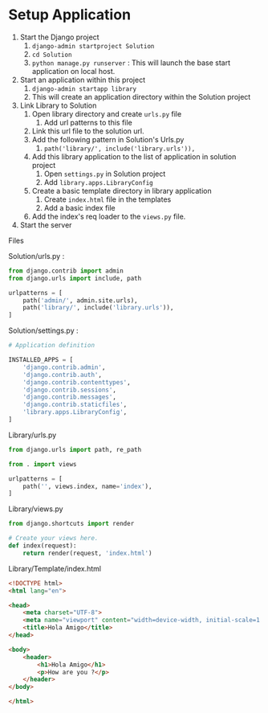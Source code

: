 # Setup Application

1. Start the Django project
   1. `django-admin startproject Solution`
   2. `cd Solution`
   3. `python manage.py runserver` : This will launch the base start application on local host.
2. Start an application within this project
   1. `django-admin startapp library`
   2. This will create an application directory within the Solution project
3. Link Library to Solution
   1. Open library directory and create `urls.py` file
      1. Add url patterns to this file
   2. Link this url file to the solution url.
   3. Add the following pattern in Solution's Urls.py
      1. `path('library/', include('library.urls')),`
   4. Add this library application to the list of application in solution project
      1. Open `settings.py` in Solution project
      2. Add `library.apps.LibraryConfig`
   5. Create a basic template directory in library application
      1. Create `index.html` file in the templates
      2. Add a basic index file
   6. Add the index's req loader to the `views.py` file.
4. Start the server

Files

Solution/urls.py :

```python
from django.contrib import admin
from django.urls import include, path

urlpatterns = [
    path('admin/', admin.site.urls),
    path('library/', include('library.urls')),
]
```

Solution/settings.py :

```py
# Application definition

INSTALLED_APPS = [
    'django.contrib.admin',
    'django.contrib.auth',
    'django.contrib.contenttypes',
    'django.contrib.sessions',
    'django.contrib.messages',
    'django.contrib.staticfiles',
    'library.apps.LibraryConfig',
]
```

Library/urls.py

```py
from django.urls import path, re_path

from . import views

urlpatterns = [
    path('', views.index, name='index'),
]
```

Library/views.py

```py
from django.shortcuts import render

# Create your views here.
def index(request):
    return render(request, 'index.html')
```

Library/Template/index.html

```html
<!DOCTYPE html>
<html lang="en">

<head>
    <meta charset="UTF-8">
    <meta name="viewport" content="width=device-width, initial-scale=1.0">
    <title>Hola Amigo</title>
</head>

<body>
    <header>
        <h1>Hola Amigo</h1>
        <p>How are you ?</p>
    </header>
</body>

</html>

```

